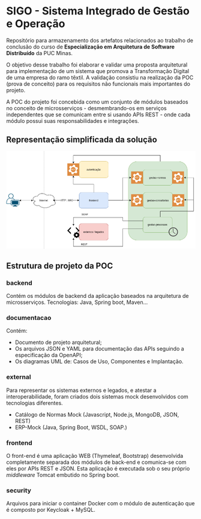 # SIGO - Sistema Integrado de Gestão e Operação

Repositório para armazenamento dos artefatos relacionados ao trabalho de conclusão do curso de **Especialização em Arquitetura de Software Distribuído** da PUC Minas.

O objetivo desse trabalho foi elaborar e validar uma proposta arquitetural para implementação de um sistema que promova a Transformação Digital de uma empresa do ramo têxtil. A validação consistiu na realização da POC (prova de conceito) para os requisitos não funcionais mais importantes do projeto.

A POC do projeto foi concebida como um conjunto de módulos baseados no conceito de microsserviços - desmembrando-os em serviços independentes que se comunicam entre si usando APIs REST - onde cada módulo possui suas responsabilidades e integrações.

## Representação simplificada da solução


![Representação simplificada da solução](documentacao/diagramas/diagrama_representacao.png)


## Estrutura de projeto da POC

### backend

Contém os módulos de backend da aplicação baseados na arquitetura de microsserviços. 
Tecnologias: Java, Spring boot, Maven...

### documentacao

Contém: 
* Documento de projeto arquitetural;
* Os arquivos JSON e YAML para documentação das APIs seguindo a especificação da OpenAPI; 
* Os diagramas UML de: Casos de Uso, Componentes e Implantação.

### external

Para representar os sistemas externos e legados, e atestar a interoperabilidade, foram criados dois sistemas mock desenvolvidos com tecnologias diferentes.
* Catálogo de Normas Mock (Javascript, Node.js, MongoDB, JSON, REST)
* ERP-Mock (Java, Spring Boot, WSDL, SOAP.)

### frontend

O front-end é uma aplicação WEB (Thymeleaf, Bootstrap) desenvolvida completamente separada dos módulos de back-end e comunica-se com eles por APIs REST e JSON. Esta aplicação é executada sob o seu próprio *middleware* Tomcat embutido no Spring boot.

### security

Arquivos para iniciar o container Docker com o módulo de autenticação que é composto por Keycloak + MySQL.
